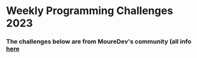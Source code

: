 # Weekly Programming Challenges 2023
### The challenges below are from MoureDev's community (all info [here](https://retosdeprogramacion.com/semanales2023)
